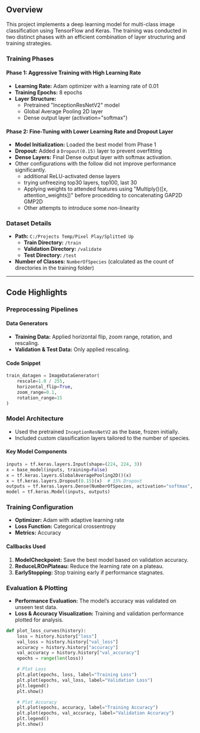 ## Overview

This project implements a deep learning model for multi-class image classification using TensorFlow and Keras. The training was conducted in two distinct phases with an efficient combination of layer structuring and training strategies.

### Training Phases

#### Phase 1: Aggressive Training with High Learning Rate

- **Learning Rate:** Adam optimizer with a learning rate of 0.01
- **Training Epochs:** 8 epochs
- **Layer Structure:**
    - Pretrained "InceptionResNetV2" model
    - Global Average Pooling 2D layer
    - Dense output layer (activation="softmax")

#### Phase 2: Fine-Tuning with Lower Learning Rate and Dropout Layer

- **Model Initialization:** Loaded the best model from Phase 1
- **Dropout:** Added a `Dropout(0.15)` layer to prevent overfitting
- **Dense Layers:** Final Dense output layer with softmax activation.
- Other configurations with the follow  did not improve performance significantly.
     - additional ReLU-activated dense layers
     - trying unfreezing top30 layers, top100, last 30
     - Applying weights to attended features using "Multiply()([x, attention_weights])" before procedding to concatenating GAP2D GMP2D
     - Other attempts to introduce some non-linearity

### Dataset Details

- **Path:** `C:/Projects Temp/Pixel Play/Splitted Up`
    - **Train Directory:** `/train`
    - **Validation Directory:** `/validate`
    - **Test Directory:** `/test`
- **Number of Classes:** `NumberOfSpecies` (calculated as the count of directories in the training folder)

---

## Code Highlights

### Preprocessing Pipelines

#### Data Generators

- **Training Data:** Applied horizontal flip, zoom range, rotation, and rescaling.
- **Validation & Test Data:** Only applied rescaling.

#### Code Snippet

```python
train_datagen = ImageDataGenerator(
    rescale=1.0 / 255,
    horizontal_flip=True,
    zoom_range=0.1,
    rotation_range=15
)
```

### Model Architecture

- Used the pretrained `InceptionResNetV2` as the base, frozen initially.
- Included custom classification layers tailored to the number of species.

#### Key Model Components

```python
inputs = tf.keras.layers.Input(shape=(224, 224, 3))
x = base_model(inputs, training=False)
x = tf.keras.layers.GlobalAveragePooling2D()(x)
x = tf.keras.layers.Dropout(0.15)(x)  # 15% Dropout
outputs = tf.keras.layers.Dense(NumberOfSpecies, activation="softmax", name="Output_Layer")(x)
model = tf.keras.Model(inputs, outputs)
```

### Training Configuration

- **Optimizer:** Adam with adaptive learning rate
- **Loss Function:** Categorical crossentropy
- **Metrics:** Accuracy

#### Callbacks Used

1. **ModelCheckpoint:** Save the best model based on validation accuracy.
2. **ReduceLROnPlateau:** Reduce the learning rate on a plateau.
3. **EarlyStopping:** Stop training early if performance stagnates.

### Evaluation & Plotting

- **Performance Evaluation:** The model’s accuracy was validated on unseen test data.
- **Loss & Accuracy Visualization:** Training and validation performance plotted for analysis.

```python
def plot_loss_curves(history):
    loss = history.history["loss"]
    val_loss = history.history["val_loss"]
    accuracy = history.history["accuracy"]
    val_accuracy = history.history["val_accuracy"]
    epochs = range(len(loss))

    # Plot Loss
    plt.plot(epochs, loss, label="Training Loss")
    plt.plot(epochs, val_loss, label="Validation Loss")
    plt.legend()
    plt.show()

    # Plot Accuracy
    plt.plot(epochs, accuracy, label="Training Accuracy")
    plt.plot(epochs, val_accuracy, label="Validation Accuracy")
    plt.legend()
    plt.show()
```
